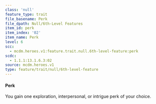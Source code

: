 ```yaml
---
class: 'null'
feature_type: trait
file_basename: Perk
file_dpath: Null/6th-Level Features
item_id: perk
item_index: '02'
item_name: Perk
level: 6
scc:
  - mcdm.heroes.v1:feature.trait.null.6th-level-feature:perk
scdc:
  - 1.1.1:13.1.6.3:02
source: mcdm.heroes.v1
type: feature/trait/null/6th-level-feature
---
```


#### Perk

You gain one exploration, interpersonal, or intrigue perk of your choice.
